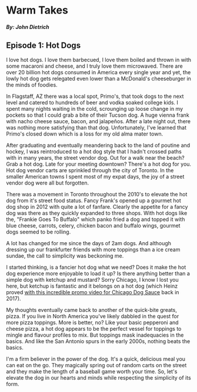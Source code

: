 # Warm Takes
##### By: John Dietrich

## Episode 1: Hot Dogs

I love hot dogs. I love them barbecued, I love them boiled and thrown in with some macaroni and cheese, and I truly love them microwaved. There are over 20 billion hot dogs consumed in America every single year and yet, the lowly hot dog gets relegated even lower than a McDonald's cheeseburger in the minds of foodies.

In Flagstaff, AZ there was a local spot, Primo's, that took dogs to the next level and catered to hundreds of beer and vodka soaked college kids. I spent many nights waiting in the cold, scrounging up loose change in my pockets so that I could grab a bite of their Tucson dog. A huge vienna frank with nacho cheese sauce, bacon, and jalapeños. After a late night out, there was nothing more satisfying than that dog. Unfortunately, I've learned that Primo's closed down which is a loss for my old alma mater town.

After graduating and eventually meandering back to the land of poutine and hockey, I was reintroduced to a hot dog style that I hadn't crossed paths with in many years, the street vendor dog. Out for a walk near the beach? Grab a hot dog. Late for your meeting downtown? There's a hot dog for you. Hot dog vendor carts are sprinkled through the city of Toronto. In the smaller American towns I spent most of my expat days, the joy of a street vendor dog were all but forgotten.

There was a movement in Toronto throughout the 2010's to elevate the hot dog from it's street food status. Fancy Frank's opened up a gourmet hot dog shop in 2012 with quite a lot of fanfare. Clearly the appetite for a fancy dog was there as they quickly expanded to three shops. With hot dogs like the, "Frankie Goes To Buffalo" which panko fried a dog and topped it with blue cheese, carrots, celery, chicken bacon and buffalo wings, gourmet dogs seemed to be rolling. 

A lot has changed for me since the days of 2am dogs. And although dressing up our frankfurter friends with more toppings than a ice cream sundae, the call to simplicity was beckoning me.

I started thinking, is a fancier hot dog what we need? Does it make the hot dog experience more enjoyable to load it up? Is there anything better than a simple dog with ketchup and mustard? Sorry Chicago, I know I lost you here, but ketchup is fantastic and it belongs on a hot dog (which Heinz proved [with this incredible promo video for Chicago Dog Sauce](https://www.youtube.com/watch?v=D7Avm9UOybI) back in 2017).

My thoughts eventually came back to another of the quick-bite greats, pizza. If you live in North America you've likely dabbled in the quest for more pizza toppings. More is better, no? Like your basic pepperoni and cheese pizza, a hot dog appears to be the perfect vessel for toppings to mingle and flavour profiles to mix. But toppings mask inadequacies in the basics. And like the San Antonio spurs in the early 2000s, nothing beats the basics.

I'm a firm believer in the power of the dog. It's a quick, delicious meal you can eat on the go. They magically spring out of random carts on the street and they make the length of a baseball game worth your time. So, let's elevate the dog in our hearts and minds while respecting the simplicity of its form. 
